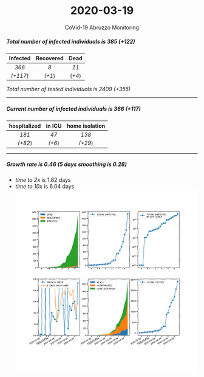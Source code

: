 <div align='center'>

# 2020-03-19
CoVid-19 Abruzzo Monitoring
</div>

##### Total number of infected individuals is 385 (+122)
Infected | Recovered | Dead
:---: | :---: | :---:
*366* | *8* | *11*
*(+117*) | *(+1*) | (*+4*)

*Total number of tested individuals is 2409 (+355)*
***
##### Current number of infected individuals is 366 (+117)
hospitalized | in ICU | home isolation
:---: | :---: | :---:
*181* |*47* |*138*
*(+82*) |*(+6*) |*(+29*)
***
##### Growth rate is 0.46 (5 days smoothing is 0.28)
- *time to 2x* is 1.82 days
- *time to 10x* is 6.04 days
![stats][stats]

[stats]: stats_Abruzzo.png
